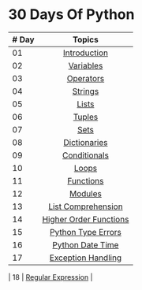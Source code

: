 # 30 Days Of Python

|   # Day   | Topics                                                    |
|-----------|:-------------------------------------------------------------------------------------------------------------: |
|  01   |  [Introduction](./01_Day_Introduction/helloworld.py) |
|  02   |  [Variables](./02_Day_Variables_Builtin_Functions/variables.py) |
|  03   |  [Operators](./03_Day_Operators/Operators.py) |
|  04   |  [Strings](./04_Day_Strings/Strings.py) |
|  05   |  [Lists](./05_Day_Lists/Lists.py) |
|  06   |  [Tuples](./06_Day_Tuples/Tuples.py) |
|  07   |  [Sets](./07_Day_Sets/Sets.py) |
|  08   |  [Dictionaries](./08_Day_Dictionaries/Dictionaries.py) |
|  09   |  [Conditionals](./09_Day_Conditionals/Conditionals.py) |
|  10   |  [Loops](./10_Day_Loops/Loops.py) |
|  11   |  [Functions](./11_Day_Functions/Functions.py) |
|  12   |  [Modules](./12_Day_Modules/Modules.py) |
|  13   |  [List Comprehension](./13_Day_List_comprehension) |
|  14   |  [Higher Order Functions](./14_Day_Higher_order_functions) |
|  15   |  [Python Type Errors](./15_Day_Python_type_errors) |
|  16   |  [Python Date Time](./16_Day_Python_date_time) |
|  17   |  [Exception Handling](./17_Day_Exception_handling) |

|  18   |  [Regular Expression](./18_Day_Regular_expressions) |

